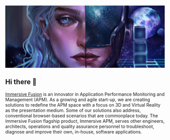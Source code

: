 ![Top](/profile/.img/top.png)

## Hi there 👋

[Immersive Fusion](immersivefusion.com) is an innovator in Application Performance Monitoring and Management (APM). As a growing and agile start-up, we are creating solutions to redefine the APM space with a focus on 3D and Virtual Reality as the presentation medium. Some of our solutions also address, conventional browser-based scenarios that are commonplace today. The Immersive Fusion flagship product, Immersive APM, serves other engineers, architects, operations and quality assurance personnel to troubleshoot, diagnose and improve their own, in-house, software applications.


<!--

**Here are some ideas to get you started:**

🙋‍♀️ A short introduction - what is your organization all about?
🌈 Contribution guidelines - how can the community get involved?
👩‍💻 Useful resources - where can the community find your docs? Is there anything else the community should know?
🍿 Fun facts - what does your team eat for breakfast?
🧙 Remember, you can do mighty things with the power of [Markdown](https://docs.github.com/github/writing-on-github/getting-started-with-writing-and-formatting-on-github/basic-writing-and-formatting-syntax)
-->
